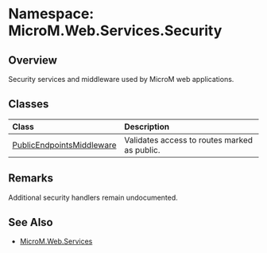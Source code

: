 # Namespace: MicroM.Web.Services.Security

## Overview
Security services and middleware used by MicroM web applications.

## Classes
| Class | Description |
|:--|:--|
| [PublicEndpointsMiddleware](PublicEndpointsMiddleware.md) | Validates access to routes marked as public. |

## Remarks
Additional security handlers remain undocumented.

## See Also
- [MicroM.Web.Services](../MicroM.Web.Services/index.md)
